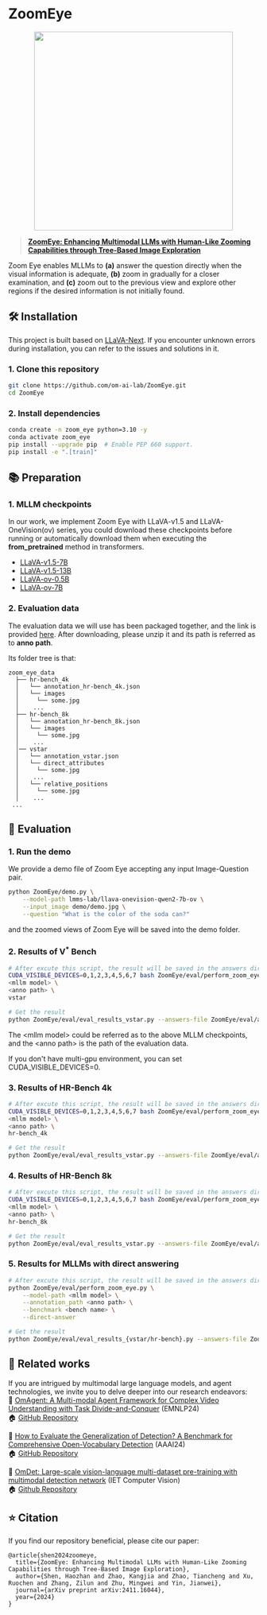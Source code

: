 # ZoomEye
<p align="center"> <img src='docs/examples.png' align="center" height="400px"> </p>

> [**ZoomEye: Enhancing Multimodal LLMs with Human-Like Zooming Capabilities through Tree-Based Image Exploration**](https://arxiv.org/abs/2411.16044)

Zoom Eye enables MLLMs to **(a)** answer the question directly when the visual information is adequate, **(b)** zoom in gradually for a closer examination, and **(c)** zoom out to the previous view and explore other regions if the desired information is not initially found.

## 🛠️ Installation
This project is built based on [LLaVA-Next](https://github.com/LLaVA-VL/LLaVA-NeXT). If you encounter unknown errors during installation, you can refer to the issues and solutions in it.

### 1. Clone this repository
```bash
git clone https://github.com/om-ai-lab/ZoomEye.git
cd ZoomEye
```
### 2. Install dependencies
```bash
conda create -n zoom_eye python=3.10 -y
conda activate zoom_eye
pip install --upgrade pip  # Enable PEP 660 support.
pip install -e ".[train]"
```

## 📚 Preparation
### 1. MLLM checkpoints
In our work, we implement Zoom Eye with LLaVA-v1.5 and LLaVA-OneVision(ov) series, you could download these checkpoints before running or automatically download them when executing the **from_pretrained** method in transformers.
* [LLaVA-v1.5-7B](https://huggingface.co/liuhaotian/llava-v1.5-7b)
* [LLaVA-v1.5-13B](https://huggingface.co/liuhaotian/llava-v1.5-13b)
* [LLaVA-ov-0.5B](https://huggingface.co/lmms-lab/llava-onevision-qwen2-0.5b-ov)
* [LLaVA-ov-7B](https://huggingface.co/lmms-lab/llava-onevision-qwen2-7b-ov)

### 2. Evaluation data
The evaluation data we will use has been packaged together, and the link is provided [here](https://huggingface.co/datasets/omlab/zoom_eye_data). After downloading, please unzip it and its path is referred as to **anno path**.

Its folder tree is that:
```
zoom_eye_data 
  ├── hr-bench_4k                                  
  │   └── annotation_hr-bench_4k.json
  │   └── images
  │     └── some.jpg
  │    ...
  ├── hr-bench_8k
  │   └── annotation_hr-bench_8k.json
  │   └── images
  │     └── some.jpg
  │    ...
  │── vstar
  │   └── annotation_vstar.json
  │   └── direct_attributes
  │     └── some.jpg
  │    ...
  │   └── relative_positions
  │     └── some.jpg
  │    ...
 ...
```

## 🚀 Evaluation
### 1. Run the demo
We provide a demo file of Zoom Eye accepting any input Image-Question pair.
```bash
python ZoomEye/demo.py \
    --model-path lmms-lab/llava-onevision-qwen2-7b-ov \
    --input_image demo/demo.jpg \
    --question "What is the color of the soda can?"
```
and the zoomed views of Zoom Eye will be saved into the demo folder.

### 2. Results of V<sup>*</sup> Bench
```bash
# After excute this script, the result will be saved in the answers dir: ZoomEye/eval/answers/vstar/<mllm model base name>/merge.jsonl
CUDA_VISIBLE_DEVICES=0,1,2,3,4,5,6,7 bash ZoomEye/eval/perform_zoom_eye.sh \
<mllm model> \
<anno path> \
vstar

# Get the result
python ZoomEye/eval/eval_results_vstar.py --answers-file ZoomEye/eval/answers/vstar/<mllm model base name>/merge.jsonl
```
The \<mllm model\> could be referred as to the above MLLM checkpoints, and the \<anno path\> is the path of the evaluation data.

If you don't have multi-gpu environment, you can set CUDA_VISIBLE_DEVICES=0.

### 3. Results of HR-Bench 4k
```bash
# After excute this script, the result will be saved in the answers dir: ZoomEye/eval/answers/hr-bench_4k/<mllm model base name>/merge.jsonl
CUDA_VISIBLE_DEVICES=0,1,2,3,4,5,6,7 bash ZoomEye/eval/perform_zoom_eye.sh \
<mllm model> \
<anno path> \
hr-bench_4k

# Get the result
python ZoomEye/eval/eval_results_vstar.py --answers-file ZoomEye/eval/answers/vstar/hr-bench_4k/merge.jsonl
```


### 4. Results of HR-Bench 8k
```bash
# After excute this script, the result will be saved in the answers dir: ZoomEye/eval/answers/hr-bench_4k/<mllm model base name>/merge.jsonl
CUDA_VISIBLE_DEVICES=0,1,2,3,4,5,6,7 bash ZoomEye/eval/perform_zoom_eye.sh \
<mllm model> \
<anno path> \
hr-bench_8k

# Get the result
python ZoomEye/eval/eval_results_vstar.py --answers-file ZoomEye/eval/answers/vstar/hr-bench_8k/merge.jsonl
```

### 5. Results for MLLMs with direct answering
```bash
# After excute this script, the result will be saved in the answers dir: ZoomEye/eval/answers/<bench name>/<mllm model base name>/direct_answer.jsonl
python ZoomEye/eval/perform_zoom_eye.py \
    --model-path <mllm model> \
    --annotation_path <anno path> \
    --benchmark <bench name> \
    --direct-answer

# Get the result
python ZoomEye/eval/eval_results_{vstar/hr-bench}.py --answers-file ZoomEye/eval/answers/<bench name>/<mllm model base name>/direct_answer.jsonl
```

## 🔗 Related works
If you are intrigued by multimodal large language models, and agent technologies, we invite you to delve deeper into our research endeavors:  
🔆 [OmAgent: A Multi-modal Agent Framework for Complex Video Understanding with Task Divide-and-Conquer](https://arxiv.org/abs/2406.16620) (EMNLP24)   
🏠 [GitHub Repository](https://github.com/om-ai-lab/OmAgent)

🔆 [How to Evaluate the Generalization of Detection? A Benchmark for Comprehensive Open-Vocabulary Detection](https://arxiv.org/abs/2308.13177) (AAAI24)   
🏠 [GitHub Repository](https://github.com/om-ai-lab/OVDEval/tree/main)

🔆 [OmDet: Large-scale vision-language multi-dataset pre-training with multimodal detection network](https://ietresearch.onlinelibrary.wiley.com/doi/full/10.1049/cvi2.12268) (IET Computer Vision)  
🏠 [Github Repository](https://github.com/om-ai-lab/OmDet)

## ⭐️ Citation

If you find our repository beneficial, please cite our paper:  
```angular2
@article{shen2024zoomeye,
  title={ZoomEye: Enhancing Multimodal LLMs with Human-Like Zooming Capabilities through Tree-Based Image Exploration},
  author={Shen, Haozhan and Zhao, Kangjia and Zhao, Tiancheng and Xu, Ruochen and Zhang, Zilun and Zhu, Mingwei and Yin, Jianwei},
  journal={arXiv preprint arXiv:2411.16044},
  year={2024}
}
```